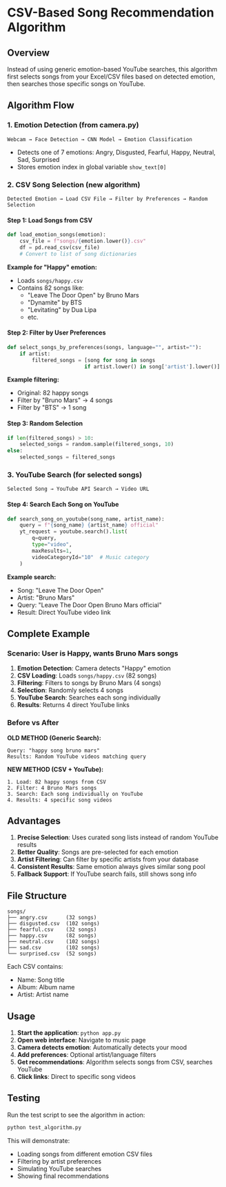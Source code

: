 # CSV-Based Song Recommendation Algorithm

## Overview
Instead of using generic emotion-based YouTube searches, this algorithm first selects songs from your Excel/CSV files based on detected emotion, then searches those specific songs on YouTube.

## Algorithm Flow

### 1. **Emotion Detection** (from camera.py)
```
Webcam → Face Detection → CNN Model → Emotion Classification
```
- Detects one of 7 emotions: Angry, Disgusted, Fearful, Happy, Neutral, Sad, Surprised
- Stores emotion index in global variable `show_text[0]`

### 2. **CSV Song Selection** (new algorithm)
```
Detected Emotion → Load CSV File → Filter by Preferences → Random Selection
```

#### Step 1: Load Songs from CSV
```python
def load_emotion_songs(emotion):
    csv_file = f"songs/{emotion.lower()}.csv"
    df = pd.read_csv(csv_file)
    # Convert to list of song dictionaries
```

**Example for "Happy" emotion:**
- Loads `songs/happy.csv`
- Contains 82 songs like:
  - "Leave The Door Open" by Bruno Mars
  - "Dynamite" by BTS
  - "Levitating" by Dua Lipa
  - etc.

#### Step 2: Filter by User Preferences
```python
def select_songs_by_preferences(songs, language="", artist=""):
    if artist:
        filtered_songs = [song for song in songs 
                         if artist.lower() in song['artist'].lower()]
```

**Example filtering:**
- Original: 82 happy songs
- Filter by "Bruno Mars" → 4 songs
- Filter by "BTS" → 1 song

#### Step 3: Random Selection
```python
if len(filtered_songs) > 10:
    selected_songs = random.sample(filtered_songs, 10)
else:
    selected_songs = filtered_songs
```

### 3. **YouTube Search** (for selected songs)
```
Selected Song → YouTube API Search → Video URL
```

#### Step 4: Search Each Song on YouTube
```python
def search_song_on_youtube(song_name, artist_name):
    query = f"{song_name} {artist_name} official"
    yt_request = youtube.search().list(
        q=query,
        type="video",
        maxResults=1,
        videoCategoryId="10"  # Music category
    )
```

**Example search:**
- Song: "Leave The Door Open"
- Artist: "Bruno Mars"
- Query: "Leave The Door Open Bruno Mars official"
- Result: Direct YouTube video link

## Complete Example

### Scenario: User is Happy, wants Bruno Mars songs

1. **Emotion Detection**: Camera detects "Happy" emotion
2. **CSV Loading**: Loads `songs/happy.csv` (82 songs)
3. **Filtering**: Filters to songs by Bruno Mars (4 songs)
4. **Selection**: Randomly selects 4 songs
5. **YouTube Search**: Searches each song individually
6. **Results**: Returns 4 direct YouTube links

### Before vs After

**OLD METHOD (Generic Search):**
```
Query: "happy song bruno mars"
Results: Random YouTube videos matching query
```

**NEW METHOD (CSV + YouTube):**
```
1. Load: 82 happy songs from CSV
2. Filter: 4 Bruno Mars songs
3. Search: Each song individually on YouTube
4. Results: 4 specific song videos
```

## Advantages

1. **Precise Selection**: Uses curated song lists instead of random YouTube results
2. **Better Quality**: Songs are pre-selected for each emotion
3. **Artist Filtering**: Can filter by specific artists from your database
4. **Consistent Results**: Same emotion always gives similar song pool
5. **Fallback Support**: If YouTube search fails, still shows song info

## File Structure

```
songs/
├── angry.csv      (32 songs)
├── disgusted.csv  (102 songs)
├── fearful.csv    (32 songs)
├── happy.csv      (82 songs)
├── neutral.csv    (102 songs)
├── sad.csv        (102 songs)
└── surprised.csv  (52 songs)
```

Each CSV contains:
- Name: Song title
- Album: Album name
- Artist: Artist name

## Usage

1. **Start the application**: `python app.py`
2. **Open web interface**: Navigate to music page
3. **Camera detects emotion**: Automatically detects your mood
4. **Add preferences**: Optional artist/language filters
5. **Get recommendations**: Algorithm selects songs from CSV, searches YouTube
6. **Click links**: Direct to specific song videos

## Testing

Run the test script to see the algorithm in action:
```bash
python test_algorithm.py
```

This will demonstrate:
- Loading songs from different emotion CSV files
- Filtering by artist preferences
- Simulating YouTube searches
- Showing final recommendations 
